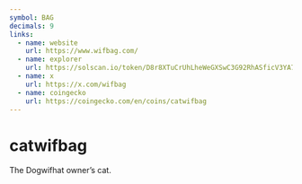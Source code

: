 ```yaml
---
symbol: BAG
decimals: 9
links:
  - name: website
    url: https://www.wifbag.com/
  - name: explorer
    url: https://solscan.io/token/D8r8XTuCrUhLheWeGXSwC3G92RhASficV3YA7B2XWcLv
  - name: x
    url: https://x.com/wifbag
  - name: coingecko
    url: https://coingecko.com/en/coins/catwifbag
---
```


# catwifbag

The Dogwifhat owner’s cat.
